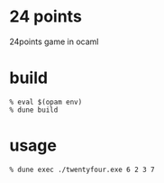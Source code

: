 # 24 points
24points game in ocaml

# build
```shell
% eval $(opam env)
% dune build
```

# usage
```shell
% dune exec ./twentyfour.exe 6 2 3 7
```
